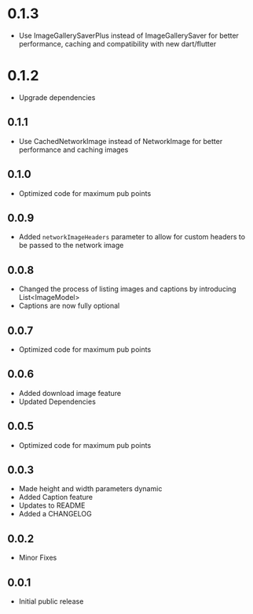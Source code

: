 # 0.1.3

- Use ImageGallerySaverPlus instead of ImageGallerySaver for better performance, caching and compatibility with new dart/flutter

# 0.1.2

- Upgrade dependencies

## 0.1.1

- Use CachedNetworkImage instead of NetworkImage for better performance and caching images

## 0.1.0

- Optimized code for maximum pub points

## 0.0.9

- Added `networkImageHeaders` parameter to allow for custom headers to be passed to the network image

## 0.0.8

- Changed the process of listing images and captions by introducing List\<ImageModel>
- Captions are now fully optional

## 0.0.7

- Optimized code for maximum pub points

## 0.0.6

- Added download image feature
- Updated Dependencies

## 0.0.5

- Optimized code for maximum pub points

## 0.0.3

- Made height and width parameters dynamic
- Added Caption feature
- Updates to README
- Added a CHANGELOG

## 0.0.2

- Minor Fixes

## 0.0.1

- Initial public release
